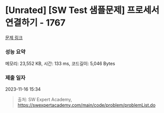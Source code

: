 # [Unrated] [SW Test 샘플문제] 프로세서 연결하기 - 1767 

[문제 링크](https://swexpertacademy.com/main/code/problem/problemDetail.do?contestProbId=AV4suNtaXFEDFAUf) 

### 성능 요약

메모리: 23,552 KB, 시간: 133 ms, 코드길이: 5,046 Bytes

### 제출 일자

2023-11-16 15:34



> 출처: SW Expert Academy, https://swexpertacademy.com/main/code/problem/problemList.do